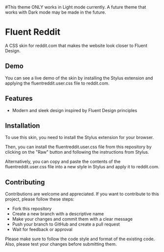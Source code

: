 #This theme ONLY works in Light mode currently. A future theme that works with Dark mode may be made in the future.


# Fluent Reddit

A CSS skin for reddit.com that makes the website look closer to Fluent Design.

## Demo

You can see a live demo of the skin by installing the Stylus extension and applying the fluentreddit.user.css file to reddit.com.

## Features

- Modern and sleek design inspired by Fluent Design principles

## Installation

To use this skin, you need to install the Stylus extension for your browser.

Then, you can install the fluentreddit.user.css file from this repository by clicking on the "Raw" button and following the instructions from Stylus.

Alternatively, you can copy and paste the contents of the fluentreddit.user.css file into a new style in Stylus and apply it to reddit.com.

## Contributing

Contributions are welcome and appreciated. If you want to contribute to this project, please follow these steps:

- Fork this repository
- Create a new branch with a descriptive name
- Make your changes and commit them with a clear message
- Push your branch to GitHub and create a pull request
- Wait for feedback or approval

Please make sure to follow the code style and format of the existing code. Also, please test your changes before submitting them.
